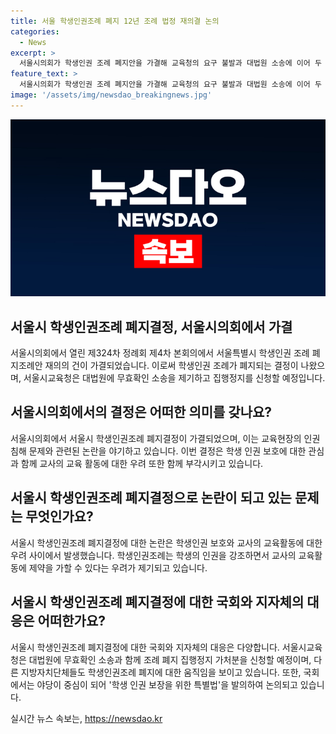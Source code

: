 ```yaml
---
title: 서울 학생인권조례 폐지 12년 조례 법정 재의결 논의
categories:
  - News
excerpt: >
  서울시의회가 학생인권 조례 폐지안을 가결해 교육청의 요구 불발과 대법원 소송에 이어 두 번째로 폐지되었다. 이에 대해 교육계와 정치인들 간 의견이 분분하며 교사의 교육 활동 제약 우려가 제기되고 있다. 서울시교육청은 대법원에 무효확인 소송과 집행정지 신청을 할 예정이며, 경기도와 국회에서도 관련 법률 개정이 논의되고 있다. 해당 조례의 영향이 국내 다른 지방자치단체에도 미치고 있어 관심이 집중되고 있다.
feature_text: >
  서울시의회가 학생인권 조례 폐지안을 가결해 교육청의 요구 불발과 대법원 소송에 이어 두 번째로 폐지되었다. 이에 대해 교육계와 정치인들 간 의견이 분분하며 교사의 교육 활동 제약 우려가 제기되고 있다. 서울시교육청은 대법원에 무효확인 소송과 집행정지 신청을 할 예정이며, 경기도와 국회에서도 관련 법률 개정이 논의되고 있다. 해당 조례의 영향이 국내 다른 지방자치단체에도 미치고 있어 관심이 집중되고 있다.
image: '/assets/img/newsdao_breakingnews.jpg'
---
```


<p><img src="/assets/img/newsdao_breakingnews.jpg" alt="pcversion 속보" /></p>

<h2 data-ke-size="size26">서울시 학생인권조례 폐지결정, 서울시의회에서 가결</h2>

<p data-ke-size="size16">서울시의회에서 열린 제324차 정례회 제4차 본회의에서 서울특별시 학생인권 조례 폐지조례안 재의의 건이 가결되었습니다. 이로써 학생인권 조례가 폐지되는 결정이 나왔으며, 서울시교육청은 대법원에 무효확인 소송을 제기하고 집행정지를 신청할 예정입니다.</p>

<h2 data-ke-size="size26">서울시의회에서의 결정은 어떠한 의미를 갖나요?</h2>

<p data-ke-size="size16">서울시의회에서 서울시 학생인권조례 폐지결정이 가결되었으며, 이는 교육현장의 인권 침해 문제와 관련된 논란을 야기하고 있습니다. 이번 결정은 학생 인권 보호에 대한 관심과 함께 교사의 교육 활동에 대한 우려 또한 함께 부각시키고 있습니다.</p>

<h2 data-ke-size="size26">서울시 학생인권조례 폐지결정으로 논란이 되고 있는 문제는 무엇인가요?</h2>

<p data-ke-size="size16">서울시 학생인권조례 폐지결정에 대한 논란은 학생인권 보호와 교사의 교육활동에 대한 우려 사이에서 발생했습니다. 학생인권조례는 학생의 인권을 강조하면서 교사의 교육활동에 제약을 가할 수 있다는 우려가 제기되고 있습니다.</p>

<h2 data-ke-size="size26">서울시 학생인권조례 폐지결정에 대한 국회와 지자체의 대응은 어떠한가요?</h2>

<p data-ke-size="size16">서울시 학생인권조례 폐지결정에 대한 국회와 지자체의 대응은 다양합니다. 서울시교육청은 대법원에 무효확인 소송과 함께 조례 폐지 집행정지 가처분을 신청할 예정이며, 다른 지방자치단체들도 학생인권조례 폐지에 대한 움직임을 보이고 있습니다. 또한, 국회에서는 야당이 중심이 되어 '학생 인권 보장을 위한 특별법'을 발의하여 논의되고 있습니다.</p>
실시간 뉴스 속보는, <a href="https://newsdao.kr" rel="dofollow">https://newsdao.kr</a>


